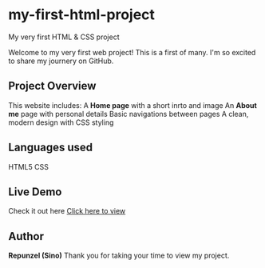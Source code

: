 # my-first-html-project
My very first HTML &amp; CSS project

Welcome to my very first web project! This is a first of many. I'm so excited to share my journery on GitHub.

## Project Overview
This website includes:
  A **Home page** with a short inrto and image
  An **About me** page with personal details 
  Basic navigations between pages
  A clean, modern design with CSS styling

## Languages used 
  HTML5
  CSS
## Live Demo
  Check it out here [Click here to view](https://SinoMntungwa.github.io/my-first-html-project/)

## Author
**Repunzel (Sino)**
Thank you for taking your time to view my project.

